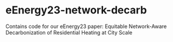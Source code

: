 # eEnergy23-network-decarb
Contains code for our eEnergy23 paper: Equitable Network-Aware Decarbonization of Residential Heating at City Scale
